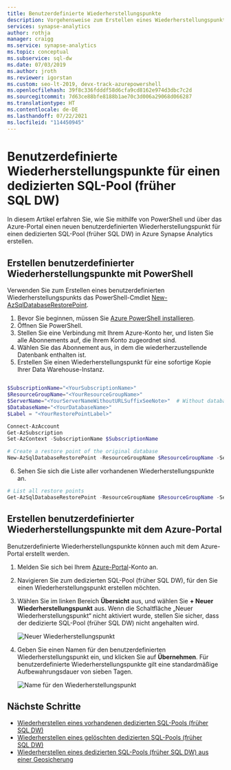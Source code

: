 ```yaml
---
title: Benutzerdefinierte Wiederherstellungspunkte
description: Vorgehensweise zum Erstellen eines Wiederherstellungspunkts für den dedizierten SQL-Pool (früher SQL DW)
services: synapse-analytics
author: rothja
manager: craigg
ms.service: synapse-analytics
ms.topic: conceptual
ms.subservice: sql-dw
ms.date: 07/03/2019
ms.author: jroth
ms.reviewer: igorstan
ms.custom: seo-lt-2019, devx-track-azurepowershell
ms.openlocfilehash: 39f8c336fdddf58d6cfa9cd8162e974d3dbc7c2d
ms.sourcegitcommit: 7d63ce88bfe8188b1ae70c3d006a29068d066287
ms.translationtype: HT
ms.contentlocale: de-DE
ms.lasthandoff: 07/22/2021
ms.locfileid: "114450945"
---
```

# <a name="user-defined-restore-points-for-a-dedicated-sql-pool-formerly-sql-dw"></a>Benutzerdefinierte Wiederherstellungspunkte für einen dedizierten SQL-Pool (früher SQL DW)

In diesem Artikel erfahren Sie, wie Sie mithilfe von PowerShell und über das Azure-Portal einen neuen benutzerdefinierten Wiederherstellungspunkt für einen dedizierten SQL-Pool (früher SQL DW) in Azure Synapse Analytics erstellen.

## <a name="create-user-defined-restore-points-through-powershell"></a>Erstellen benutzerdefinierter Wiederherstellungspunkte mit PowerShell

Verwenden Sie zum Erstellen eines benutzerdefinierten Wiederherstellungspunkts das PowerShell-Cmdlet [New-AzSqlDatabaseRestorePoint](/powershell/module/az.sql/new-azsqldatabaserestorepoint?toc=/azure/synapse-analytics/sql-data-warehouse/toc.json&bc=/azure/synapse-analytics/sql-data-warehouse/breadcrumb/toc.json).

1. Bevor Sie beginnen, müssen Sie [Azure PowerShell installieren](/powershell/azure/?toc=/azure/synapse-analytics/sql-data-warehouse/toc.json&bc=/azure/synapse-analytics/sql-data-warehouse/breadcrumb/toc.json).
2. Öffnen Sie PowerShell.
3. Stellen Sie eine Verbindung mit Ihrem Azure-Konto her, und listen Sie alle Abonnements auf, die Ihrem Konto zugeordnet sind.
4. Wählen Sie das Abonnement aus, in dem die wiederherzustellende Datenbank enthalten ist.
5. Erstellen Sie einen Wiederherstellungspunkt für eine sofortige Kopie Ihrer Data Warehouse-Instanz.

```powershell

$SubscriptionName="<YourSubscriptionName>"
$ResourceGroupName="<YourResourceGroupName>"
$ServerName="<YourServerNameWithoutURLSuffixSeeNote>"  # Without database.windows.net
$DatabaseName="<YourDatabaseName>"
$Label = "<YourRestorePointLabel>"

Connect-AzAccount
Get-AzSubscription
Set-AzContext -SubscriptionName $SubscriptionName

# Create a restore point of the original database
New-AzSqlDatabaseRestorePoint -ResourceGroupName $ResourceGroupName -ServerName $ServerName -DatabaseName $DatabaseName -RestorePointLabel $Label
```

6. Sehen Sie sich die Liste aller vorhandenen Wiederherstellungspunkte an.

```powershell
# List all restore points
Get-AzSqlDatabaseRestorePoint -ResourceGroupName $ResourceGroupName -ServerName $ServerName -DatabaseName $DatabaseName
```

## <a name="create-user-defined-restore-points-through-the-azure-portal"></a>Erstellen benutzerdefinierter Wiederherstellungspunkte mit dem Azure-Portal

Benutzerdefinierte Wiederherstellungspunkte können auch mit dem Azure-Portal erstellt werden.

1. Melden Sie sich bei Ihrem [Azure-Portal](https://portal.azure.com/)-Konto an.

2. Navigieren Sie zum dedizierten SQL-Pool (früher SQL DW), für den Sie einen Wiederherstellungspunkt erstellen möchten.

3. Wählen Sie im linken Bereich **Übersicht** aus, und wählen Sie **+ Neuer Wiederherstellungspunkt** aus. Wenn die Schaltfläche „Neuer Wiederherstellungspunkt“ nicht aktiviert wurde, stellen Sie sicher, dass der dedizierte SQL-Pool (früher SQL DW) nicht angehalten wird.

    ![Neuer Wiederherstellungspunkt](./media/sql-data-warehouse-restore-points/creating-restore-point-01.png)

4. Geben Sie einen Namen für den benutzerdefinierten Wiederherstellungspunkt ein, und klicken Sie auf **Übernehmen**. Für benutzerdefinierte Wiederherstellungspunkte gilt eine standardmäßige Aufbewahrungsdauer von sieben Tagen.

    ![Name für den Wiederherstellungspunkt](./media/sql-data-warehouse-restore-points/creating-restore-point-11.png)

## <a name="next-steps"></a>Nächste Schritte

- [Wiederherstellen eines vorhandenen dedizierten SQL-Pools (früher SQL DW)](sql-data-warehouse-restore-active-paused-dw.md)
- [Wiederherstellen eines gelöschten dedizierten SQL-Pools (früher SQL DW)](sql-data-warehouse-restore-deleted-dw.md)
- [Wiederherstellen eines dedizierten SQL-Pools (früher SQL DW) aus einer Geosicherung](sql-data-warehouse-restore-from-geo-backup.md)
